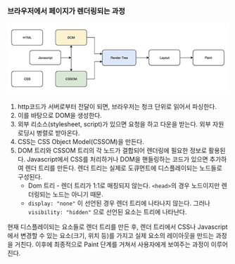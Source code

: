### 브라우저에서 페이지가 렌더링되는 과정

![page-rendering](./img/page_rendering.png)   

1. http코드가 서버로부터 전달이 되면, 브라우저는 청크 단위로 읽어서 파싱한다. 
2. 이를 바탕으로 DOM을 생성한다.
3. 외부 리소스(stylesheet, script)가 있으면 요청을 하고 다운을 받는다. 외부 자원 로딩시 병렬로 받아온다.
4. CSS는 CSS Object Model(CSSOM)을 만든다.
5. DOM 트리와 CSSOM 트리의 각 노드가 결합되어 렌더링에 필요한 정보로 활용된다. Javascript에서 CSS를 처리하거나 DOM을 핸들링하는 코드가 있으면 추가하여 렌더 트리를 만든다. 렌더 트리는 실제로 도큐먼트에 디스플레이되는 노드들로 구성된다.
    * Dom 트리 - 렌더 트리가 1:1로 매칭되지 않는다. `<head>`의 경우 노드이지만 렌더링되는 노드는 아니기 때문.
    * `display: "none"` 이 선언된 경우 렌더 트리에 나타나지 않는다. 그러나 `visibility: "hidden"` 으로 선언된 요소는 트리에 나타난다.

현재 디스플레이되는 요소들로 렌더 트리를 만든 후, 렌더 트리에서 CSS나 Javascript에서 변경할 수 있는 요소(크기, 위치 등)를 가지고 실제 요소의 레이아웃을 만드는 과정을 거친다. 이후에 최종적으로 Paint 단계를 거쳐서 사용자에게 보여주는 과정이 이루어진다.
